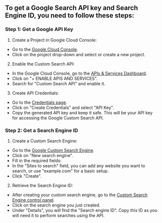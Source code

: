 ## To get a Google Search API key and Search Engine ID, you need to follow these steps:

### Step 1: Get a Google API Key

1. Create a Project in Google Cloud Console:
- Go to the [Google Cloud Console](https://console.cloud.google.com/).
- Click on the project drop-down and select or create a new project.

2. Enable the Custom Search API:
- In the Google Cloud Console, go to the [APIs & Services Dashboard](https://console.cloud.google.com/apis).
- Click on "+ ENABLE APIS AND SERVICES".
- Search for "Custom Search API" and enable it.

3. Create API Credentials:
- Go to the [Credentials page](https://console.cloud.google.com/apis/credentials).
- Click on "Create Credentials" and select "API Key".
- Copy the generated API key and keep it safe. This will be your API key for accessing the Google Custom Search API.

### Step 2: Get a Search Engine ID
1. Create a Custom Search Engine:
- Go to the [Google Custom Search Engine](https://developers.google.com/custom-search/v1/introduction).
- Click on "New search engine".
- Fill in the required fields:
- In the "Sites to search" field, you can add any website you want to search, or use "example.com" for a basic setup.
- Click "Create".

2. Retrieve the Search Engine ID:
- After creating your custom search engine, go to the [Custom Search Engine control panel](https://programmablesearchengine.google.com/controlpanel/create).
- Click on the search engine you just created.
- Under "Details", you will find the "Search engine ID". Copy this ID as you will need it to perform searches using the API.
